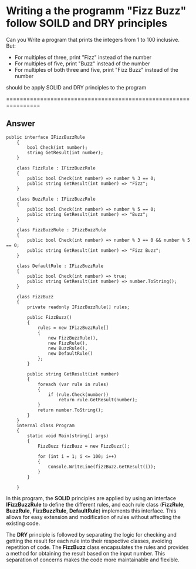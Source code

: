 # Writing a the programm "Fizz Buzz" follow SOILD and DRY principles

Can you Write a program that prints the integers from 1 to 100 inclusive.<br>
But:<br>
- For multiples of three, print "Fizz" instead of the number<br>
- For multiples of five, print "Buzz" instead of the number<br>
- For multiples of both three and five, print "Fizz Buzz" instead of the number<br>

should be apply SOLID and DRY principles to the program
<br>

================================================================
## Answer
```
public interface IFizzBuzzRule
    {
        bool Check(int number);
        string GetResult(int number);
    }

    class FizzRule : IFizzBuzzRule
    {
        public bool Check(int number) => number % 3 == 0;
        public string GetResult(int number) => "Fizz";
    }

    class BuzzRule : IFizzBuzzRule
    {
        public bool Check(int number) => number % 5 == 0;
        public string GetResult(int number) => "Buzz";
    }

    class FizzBuzzRule : IFizzBuzzRule
    {
        public bool Check(int number) => number % 3 == 0 && number % 5 == 0;
        public string GetResult(int number) => "Fizz Buzz";
    }

    class DefaultRule : IFizzBuzzRule
    {
        public bool Check(int number) => true;
        public string GetResult(int number) => number.ToString();
    }

    class FizzBuzz
    {
        private readonly IFizzBuzzRule[] rules;

        public FizzBuzz()
        {
            rules = new IFizzBuzzRule[]
            {
				new FizzBuzzRule(),
				new FizzRule(),
				new BuzzRule(),
				new DefaultRule()
            };
        }

        public string GetResult(int number)
        {
            foreach (var rule in rules)
            {
                if (rule.Check(number))
                    return rule.GetResult(number);
            }
            return number.ToString();
        }
    }
    internal class Program
    {
        static void Main(string[] args)
        {
            FizzBuzz fizzBuzz = new FizzBuzz();

            for (int i = 1; i <= 100; i++)
            {
                Console.WriteLine(fizzBuzz.GetResult(i));
            }
        }

    }
```

In this program, the **SOLID** principles are applied by using an interface **IFizzBuzzRule** to define the different rules, and each rule class (**FizzRule**, **BuzzRule**, **FizzBuzzRule**, **DefaultRule**) implements this interface. This allows for easy extension and modification of rules without affecting the existing code.<br>

The **DRY** principle is followed by separating the logic for checking and getting the result for each rule into their respective classes, avoiding repetition of code. The **FizzBuzz** class encapsulates the rules and provides a method for obtaining the result based on the input number. This separation of concerns makes the code more maintainable and flexible.